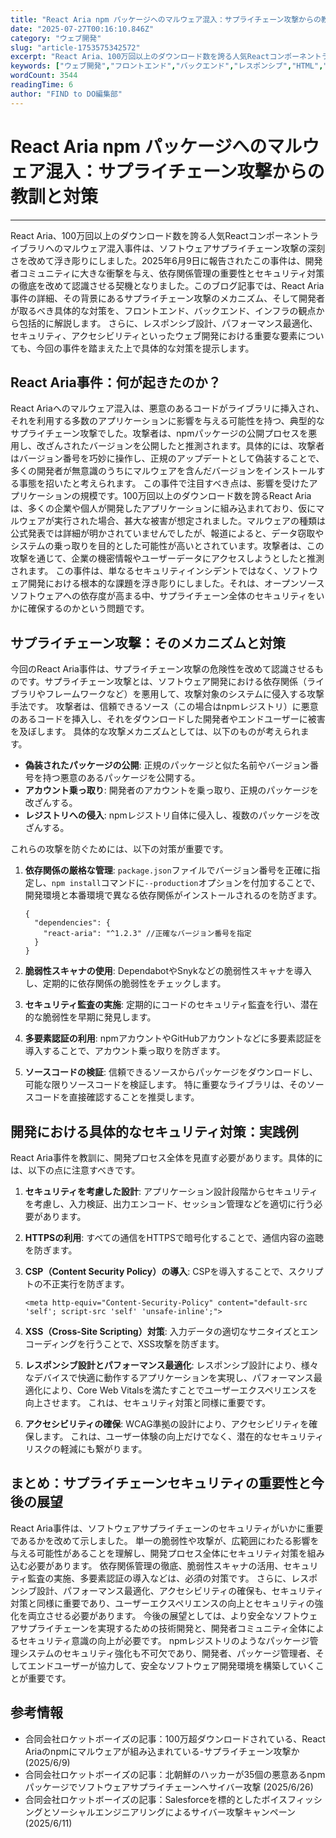 ```yaml
---
title: "React Aria npm パッケージへのマルウェア混入：サプライチェーン攻撃からの教訓と対策"
date: "2025-07-27T00:16:10.846Z"
category: "ウェブ開発"
slug: "article-1753575342572"
excerpt: "React Aria、100万回以上のダウンロード数を誇る人気Reactコンポーネントライブラリへのマルウェア混入事件は、ソフトウェアサプライチェーン攻撃の深刻さを改めて浮き彫りにしました。2025年6月9日に報告されたこの事件は、開発者コミュニティに大きな衝撃を与え、依存関係管理の重要性とセキュリ..."
keywords: ["ウェブ開発","フロントエンド","バックエンド","レスポンシブ","HTML","CSS","JavaScript","React","Aria","npm","パッケージへのマルウェア混入：サプライチェーン攻撃からの教訓と対策"]
wordCount: 3544
readingTime: 6
author: "FIND to DO編集部"
---
```


# React Aria npm パッケージへのマルウェア混入：サプライチェーン攻撃からの教訓と対策

---

React Aria、100万回以上のダウンロード数を誇る人気Reactコンポーネントライブラリへのマルウェア混入事件は、ソフトウェアサプライチェーン攻撃の深刻さを改めて浮き彫りにしました。2025年6月9日に報告されたこの事件は、開発者コミュニティに大きな衝撃を与え、依存関係管理の重要性とセキュリティ対策の徹底を改めて認識させる契機となりました。このブログ記事では、React Aria事件の詳細、その背景にあるサプライチェーン攻撃のメカニズム、そして開発者が取るべき具体的な対策を、フロントエンド、バックエンド、インフラの観点から包括的に解説します。  さらに、レスポンシブ設計、パフォーマンス最適化、セキュリティ、アクセシビリティといったウェブ開発における重要な要素についても、今回の事件を踏まえた上で具体的な対策を提示します。


## React Aria事件：何が起きたのか？

React Ariaへのマルウェア混入は、悪意のあるコードがライブラリに挿入され、それを利用する多数のアプリケーションに影響を与える可能性を持つ、典型的なサプライチェーン攻撃でした。攻撃者は、npmパッケージの公開プロセスを悪用し、改ざんされたバージョンを公開したと推測されます。具体的には、攻撃者はバージョン番号を巧妙に操作し、正規のアップデートとして偽装することで、多くの開発者が無意識のうちにマルウェアを含んだバージョンをインストールする事態を招いたと考えられます。  この事件で注目すべき点は、影響を受けたアプリケーションの規模です。100万回以上のダウンロード数を誇るReact Ariaは、多くの企業や個人が開発したアプリケーションに組み込まれており、仮にマルウェアが実行された場合、甚大な被害が想定されました。マルウェアの種類は公式発表では詳細が明かされていませんでしたが、報道によると、データ窃取やシステムの乗っ取りを目的とした可能性が高いとされています。攻撃者は、この攻撃を通じて、企業の機密情報やユーザーデータにアクセスしようとしたと推測されます。  この事件は、単なるセキュリティインシデントではなく、ソフトウェア開発における根本的な課題を浮き彫りにしました。それは、オープンソースソフトウェアへの依存度が高まる中、サプライチェーン全体のセキュリティをいかに確保するのかという問題です。


## サプライチェーン攻撃：そのメカニズムと対策

今回のReact Aria事件は、サプライチェーン攻撃の危険性を改めて認識させるものです。サプライチェーン攻撃とは、ソフトウェア開発における依存関係（ライブラリやフレームワークなど）を悪用して、攻撃対象のシステムに侵入する攻撃手法です。  攻撃者は、信頼できるソース（この場合はnpmレジストリ）に悪意のあるコードを挿入し、それをダウンロードした開発者やエンドユーザーに被害を及ぼします。  具体的な攻撃メカニズムとしては、以下のものが考えられます。

* **偽装されたパッケージの公開**:  正規のパッケージと似た名前やバージョン番号を持つ悪意のあるパッケージを公開する。
* **アカウント乗っ取り**:  開発者のアカウントを乗っ取り、正規のパッケージを改ざんする。
* **レジストリへの侵入**:  npmレジストリ自体に侵入し、複数のパッケージを改ざんする。

これらの攻撃を防ぐためには、以下の対策が重要です。

1. **依存関係の厳格な管理**:  `package.json`ファイルでバージョン番号を正確に指定し、`npm install`コマンドに`--production`オプションを付加することで、開発環境と本番環境で異なる依存関係がインストールされるのを防ぎます。

   ```
   {
     "dependencies": {
       "react-aria": "^1.2.3" //正確なバージョン番号を指定
     }
   }
   ```

2. **脆弱性スキャナの使用**:  DependabotやSnykなどの脆弱性スキャナを導入し、定期的に依存関係の脆弱性をチェックします。

3. **セキュリティ監査の実施**:  定期的にコードのセキュリティ監査を行い、潜在的な脆弱性を早期に発見します。

4. **多要素認証の利用**:  npmアカウントやGitHubアカウントなどに多要素認証を導入することで、アカウント乗っ取りを防ぎます。

5. **ソースコードの検証**:  信頼できるソースからパッケージをダウンロードし、可能な限りソースコードを検証します。  特に重要なライブラリは、そのソースコードを直接確認することを推奨します。


## 開発における具体的なセキュリティ対策：実践例

React Aria事件を教訓に、開発プロセス全体を見直す必要があります。具体的には、以下の点に注意すべきです。

1. **セキュリティを考慮した設計**:  アプリケーション設計段階からセキュリティを考慮し、入力検証、出力エンコード、セッション管理などを適切に行う必要があります。

2. **HTTPSの利用**:  すべての通信をHTTPSで暗号化することで、通信内容の盗聴を防ぎます。

3. **CSP（Content Security Policy）の導入**:  CSPを導入することで、スクリプトの不正実行を防ぎます。

   ```
   <meta http-equiv="Content-Security-Policy" content="default-src 'self'; script-src 'self' 'unsafe-inline';">
   ```

4. **XSS（Cross-Site Scripting）対策**:  入力データの適切なサニタイズとエンコーディングを行うことで、XSS攻撃を防ぎます。

5. **レスポンシブ設計とパフォーマンス最適化**:  レスポンシブ設計により、様々なデバイスで快適に動作するアプリケーションを実現し、パフォーマンス最適化により、Core Web Vitalsを満たすことでユーザーエクスペリエンスを向上させます。  これは、セキュリティ対策と同様に重要です。

6. **アクセシビリティの確保**:  WCAG準拠の設計により、アクセシビリティを確保します。  これは、ユーザー体験の向上だけでなく、潜在的なセキュリティリスクの軽減にも繋がります。


## まとめ：サプライチェーンセキュリティの重要性と今後の展望

React Aria事件は、ソフトウェアサプライチェーンのセキュリティがいかに重要であるかを改めて示しました。  単一の脆弱性や攻撃が、広範囲にわたる影響を与える可能性があることを理解し、開発プロセス全体にセキュリティ対策を組み込む必要があります。  依存関係管理の徹底、脆弱性スキャナの活用、セキュリティ監査の実施、多要素認証の導入などは、必須の対策です。  さらに、レスポンシブ設計、パフォーマンス最適化、アクセシビリティの確保も、セキュリティ対策と同様に重要であり、ユーザーエクスペリエンスの向上とセキュリティの強化を両立させる必要があります。  今後の展望としては、より安全なソフトウェアサプライチェーンを実現するための技術開発と、開発者コミュニティ全体によるセキュリティ意識の向上が必要です。  npmレジストリのようなパッケージ管理システムのセキュリティ強化も不可欠であり、開発者、パッケージ管理者、そしてエンドユーザーが協力して、安全なソフトウェア開発環境を構築していくことが重要です。


## 参考情報

* 合同会社ロケットボーイズの記事：100万超ダウンロードされている、React Ariaのnpmにマルウェアが組み込まれている-サプライチェーン攻撃か (2025/6/9)
* 合同会社ロケットボーイズの記事：北朝鮮のハッカーが35個の悪意あるnpmパッケージでソフトウェアサプライチェーンへサイバー攻撃 (2025/6/26)
* 合同会社ロケットボーイズの記事：Salesforceを標的としたボイスフィッシングとソーシャルエンジニアリングによるサイバー攻撃キャンペーン (2025/6/11)
